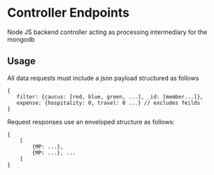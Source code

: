 # Controller Endpoints
Node JS backend controller acting as processing intermediary for the mongodb

## Usage
All data requests must include a json payload structured as follows
```
{
   filter: {caucus: [red, blue, green, ...], _id: [member...]},
   expense: {hospitality: 0, travel: 0 ...} // excludes feilds
}
```

Request responses use an enveloped structure as follows:
```
{
    [
        {MP: ...}, 
        {MP: ...}, ... 
    ]
}
```